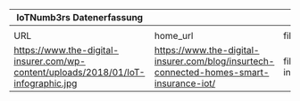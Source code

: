 |IoTNumb3rs Datenerfassung|||||||||||
| ---- | ---- | ---- | ---- | ---- | ---- | ---- | ---- | ---- | ---- | ---- |
||||||||||||
|URL|home_url|filename|device_class|device_count|market_class|market_volume|prognosis_year|publication_year|authorship_class|Dropbox folder|
|https://www.the-digital-insurer.com/wp-content/uploads/2018/01/IoT-infographic.jpg|https://www.the-digital-insurer.com/blog/insurtech-connected-homes-smart-insurance-iot/|file15_IoT-infographic.jpg||||||||JinlinHolic/20181123-0000|
